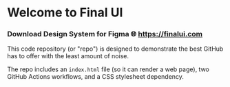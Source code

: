 # Welcome to Final UI 
### Download Design System for Figma   🌐 https://finalui.com
This code repository (or "repo") is designed to demonstrate the best GitHub has to offer with the least amount of noise.

The repo includes an `index.html` file (so it can render a web page), two GitHub Actions workflows, and a CSS stylesheet dependency.
